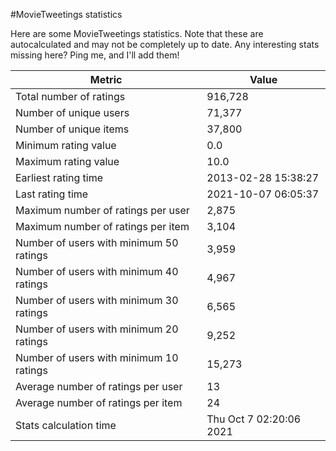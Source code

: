 #MovieTweetings statistics

Here are some MovieTweetings statistics. Note that these are autocalculated and may not be completely up to date. Any interesting stats missing here? Ping me, and I'll add them!

Metric | Value
--- | ---
Total number of ratings                 | 916,728
Number of unique users                  | 71,377
Number of unique items                  | 37,800
Minimum rating value                    | 0.0
Maximum rating value                    | 10.0
Earliest rating time                    | 2013-02-28 15:38:27
Last rating time                        | 2021-10-07 06:05:37
Maximum number of ratings per user      | 2,875
Maximum number of ratings per item      | 3,104
Number of users with minimum 50 ratings | 3,959
Number of users with minimum 40 ratings | 4,967
Number of users with minimum 30 ratings | 6,565
Number of users with minimum 20 ratings | 9,252
Number of users with minimum 10 ratings | 15,273
Average number of ratings per user      | 13
Average number of ratings per item      | 24
Stats calculation time                  | Thu Oct  7 02:20:06 2021

